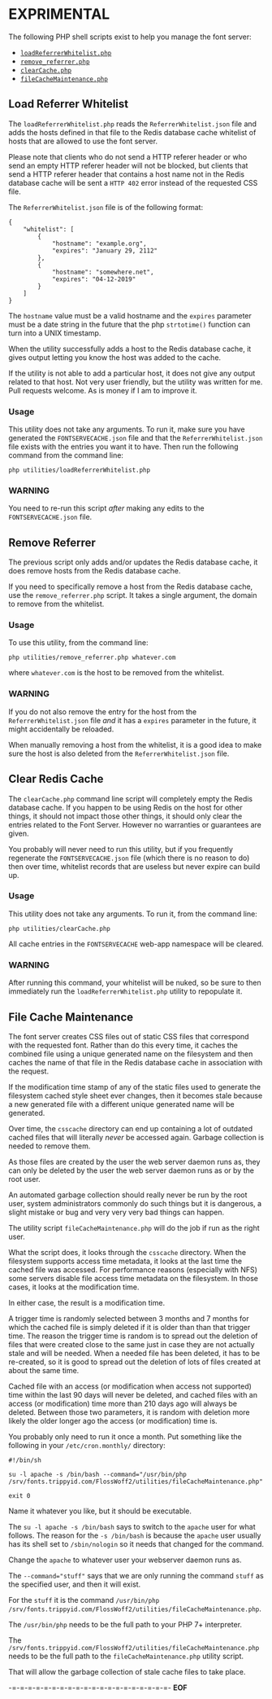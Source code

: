 EXPRIMENTAL
===========

The following PHP shell scripts exist to help you manage the font
server:

* [`loadReferrerWhitelist.php`](#load-referrer-whitelist)
* [`remove_referrer.php`](#remove-referrer)
* [`clearCache.php`](#clear-redis-cache)
* [`fileCacheMaintenance.php`](#file-cache-maintenance)


Load Referrer Whitelist
-----------------------

The `loadReferrerWhitelist.php` reads the `ReferrerWhitelist.json` file and
adds the hosts defined in that file to the Redis database cache whitelist of
hosts that are allowed to use the font server.

Please note that clients who do not send a HTTP referer header or who send an
empty HTTP referer header will not be blocked, but clients that send a HTTP
referer header that contains a host name not in the Redis database cache will
be sent a `HTTP 402` error instead of the requested CSS file.

The `ReferrerWhitelist.json` file is of the following format:

    {
        "whitelist": [
            {
                "hostname": "example.org",
                "expires": "January 29, 2112"
            },
            {
                "hostname": "somewhere.net",
                "expires": "04-12-2019"
            }
        ]
    }

The `hostname` value must be a valid hostname and the `expires` parameter must
be a date string in the future that the php `strtotime()` function can turn
into a UNIX timestamp.

When the utility successfully adds a host to the Redis database cache, it gives
output letting you know the host was added to the cache.

If the utility is not able to add a particular host, it does not give any
output related to that host. Not very user friendly, but the utility was
written for me. Pull requests welcome. As is money if I am to improve it.

### Usage

This utility does not take any arguments. To run it, make sure you have
generated the `FONTSERVECACHE.json` file and that the `ReferrerWhitelist.json`
file exists with the entries you want it to have. Then run the following
command from the command line:

    php utilities/loadReferrerWhitelist.php

### WARNING

You need to re-run this script *after* making any edits to the
`FONTSERVECACHE.json` file.


Remove Referrer
---------------

The previous script only adds and/or updates the Redis database cache, it does
remove hosts from the Redis database cache.

If you need to specifically remove a host from the Redis database cache, use
the `remove_referrer.php` script. It takes a single argument, the domain to
remove from the whitelist.

### Usage

To use this utility, from the command line:

    php utilities/remove_referrer.php whatever.com

where `whatever.com` is the host to be removed from the whitelist.

### WARNING

If you do not also remove the entry for the host from the
`ReferrerWhitelist.json` file *and* it has a `expires` parameter in the future,
it might accidentally be reloaded.

When manually removing a host from the whitelist, it is a good idea to make
sure the host is also deleted from the `ReferrerWhitelist.json` file.


Clear Redis Cache
-----------------

The `clearCache.php` command line script will completely empty the Redis
database cache. If you happen to be using Redis on the host for other things,
it should not impact those other things, it should only clear the entries
related to the Font Server. However no warranties or guarantees are given.

You probably will never need to run this utility, but if you frequently
regenerate the `FONTSERVECACHE.json` file (which there is no reason to do)
then over time, whitelist records that are useless but never expire can build
up.

### Usage

This utility does not take any arguments. To run it, from the command line:

    php utilities/clearCache.php

All cache entries in the `FONTSERVECACHE` web-app namespace will be cleared.

### WARNING

After running this command, your whitelist will be nuked, so be sure to then
immediately run the `loadReferrerWhitelist.php` utility to repopulate it.


File Cache Maintenance
----------------------

The font server creates CSS files out of static CSS files that correspond with
the requested font. Rather than do this every time, it caches the combined file
using a unique generated name on the filesystem and then caches the name of
that file in the Redis database cache in association with the request.

If the modification time stamp of any of the static files used to generate the
filesystem cached style sheet ever changes, then it becomes stale because a new
generated file with a different unique generated name will be generated.

Over time, the `csscache` directory can end up containing a lot of outdated
cached files that will literally *never* be accessed again. Garbage collection
is needed to remove them.

As those files are created by the user the web server daemon runs as, they can
only be deleted by the user the web server daemon runs as or by the root user.

An automated garbage collection should really never be run by the root user,
system administrators commonly do such things but it is dangerous, a slight
mistake or bug and very very very bad things can happen.

The utility script `fileCacheMaintenance.php` will do the job if run as the
right user.

What the script does, it looks through the `csscache` directory. When the
filesystem supports access time metadata, it looks at the last time the cached
file was accessed. For performance reasons (especially with NFS) some servers
disable file access time metadata on the filesystem. In those cases, it looks
at the modification time.

In either case, the result is a modification time.

A trigger time is randomly selected between 3 months and 7 months for which the
cached file is simply deleted if it is older than than that trigger time. The
reason the trigger time is random is to spread out the deletion of files that
were created close to the same just in case they are not actually stale and
will be needed. When a needed file has been deleted, it has to be re-created,
so it is good to spread out the deletion of lots of files created at about the
same time.

Cached file with an access (or modification when access not supported) time
within the last 90 days will never be deleted, and cached files with an access
(or modification) time more than 210 days ago will always be deleted. Between
those two parameters, it is random with deletion more likely the older longer
ago the access (or modification) time is.

You probably only need to run it once a month. Put something like the following
in your `/etc/cron.monthly/` directory:

    #!/bin/sh
    
    su -l apache -s /bin/bash --command="/usr/bin/php /srv/fonts.trippyid.com/FlossWoff2/utilities/fileCacheMaintenance.php"
    
    exit 0
    
Name it whatever you like, but it should be executable.

The `su -l apache -s /bin/bash` says to switch to the `apache` user for what
follows. The reason for the `-s /bin/bash` is because the `apache` user usually
has its shell set to `/sbin/nologin` so it needs that changed for the command.

Change the `apache` to whatever user your webserver daemon runs as.

The `--command="stuff"` says that we are only running the command `stuff` as
the specified user, and then it will exist.

For the `stuff` it is the command
`/usr/bin/php /srv/fonts.trippyid.com/FlossWoff2/utilities/fileCacheMaintenance.php`.

The `/usr/bin/php` needs to be the full path to your PHP 7+ interpreter.

The `/srv/fonts.trippyid.com/FlossWoff2/utilities/fileCacheMaintenance.php`
needs to be the full path to the `fileCacheMaintenance.php` utility script.

That will allow the garbage collection of stale cache files to take place.


-=-=-=-=-=-=-=-=-=-=-=-=-=-=-=-=-=-=-=-=-
__EOF__